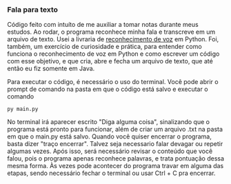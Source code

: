 <h3>Fala para texto</h3>

Código feito com intuíto de me auxiliar a tomar notas durante meus estudos. Ao rodar, o programa reconhece minha fala e transcreve em um arquivo de texto. Usei a livraria de <a href="https://pypi.org/project/SpeechRecognition/">reconhecimento de voz</a> em Python. Foi, também, um exercício de curiosidade e prática, para entender como funciona o reconhecimento de voz em Python e como escrever um código com esse objetivo, e que cria, abre e fecha um arquivo de texto, que até então eu fiz somente em Java.

Para executar o código, é necessário o uso do terminal. Você pode abrir o prompt de comando na pasta em que o código está salvo e executar o comando

```
py main.py
```

No terminal irá aparecer escrito "Diga alguma coisa", sinalizando que o programa está pronto para funcionar, além de criar um arquivo .txt na pasta em que o main.py está salvo. Quando você quiser encerrar o programa, basta dizer "traço encerrar". Talvez seja necessario falar devagar ou repetir algumas vezes. Após isso, será necessário revisar o conteúdo que você falou, pois o programa apenas reconhece palavras, e trata pontuação dessa mesma forma. Às vezes pode acontecer do programa travar em alguma das etapas, sendo necessário fechar o terminal ou usar Ctrl + C pra encerrar.
